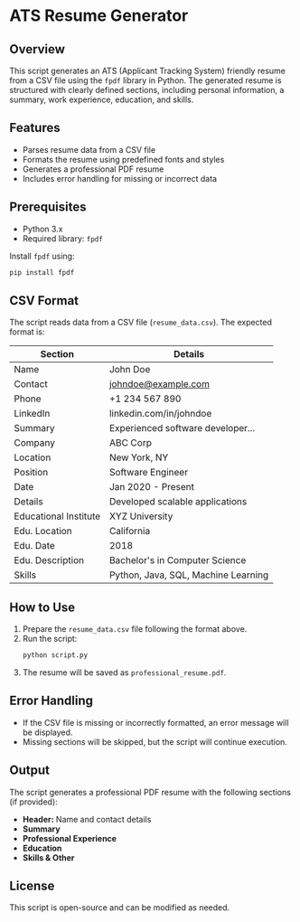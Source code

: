 # ATS Resume Generator

## Overview
This script generates an ATS (Applicant Tracking System) friendly resume from a CSV file using the `fpdf` library in Python. The generated resume is structured with clearly defined sections, including personal information, a summary, work experience, education, and skills.

## Features
- Parses resume data from a CSV file
- Formats the resume using predefined fonts and styles
- Generates a professional PDF resume
- Includes error handling for missing or incorrect data

## Prerequisites
- Python 3.x
- Required library: `fpdf`

Install `fpdf` using:
```sh
pip install fpdf
```

## CSV Format
The script reads data from a CSV file (`resume_data.csv`). The expected format is:

| Section | Details |
|---------|---------|
| Name | John Doe |
| Contact | johndoe@example.com |
| Phone | +1 234 567 890 |
| LinkedIn | linkedin.com/in/johndoe |
| Summary | Experienced software developer... |
| Company | ABC Corp |
| Location | New York, NY |
| Position | Software Engineer |
| Date | Jan 2020 - Present |
| Details | Developed scalable applications |
| Educational Institute | XYZ University |
| Edu. Location | California |
| Edu. Date | 2018 |
| Edu. Description | Bachelor's in Computer Science |
| Skills | Python, Java, SQL, Machine Learning |

## How to Use
1. Prepare the `resume_data.csv` file following the format above.
2. Run the script:
   ```sh
   python script.py
   ```
3. The resume will be saved as `professional_resume.pdf`.

## Error Handling
- If the CSV file is missing or incorrectly formatted, an error message will be displayed.
- Missing sections will be skipped, but the script will continue execution.

## Output
The script generates a professional PDF resume with the following sections (if provided):
- **Header:** Name and contact details
- **Summary**
- **Professional Experience**
- **Education**
- **Skills & Other**

## License
This script is open-source and can be modified as needed.

